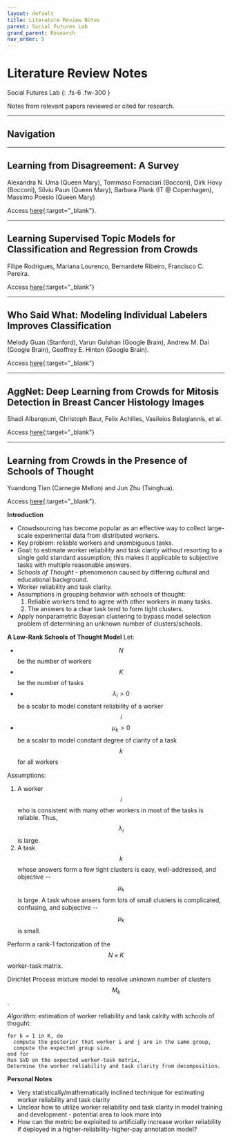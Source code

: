 ```yaml
---
layout: default
title: Literature Review Notes
parent: Social Futures Lab
grand_parent: Research
nav_order: 5
---
```


# Literature Review Notes

Social Futures Lab
{: .fs-6 .fw-300 }

Notes from relevant papers reviewed or cited for research.

---

## Navigation

---


## Learning from Disagreement: A Survey
Alexandra N. Uma (Queen Mary), Tommaso Fornaciari (Bocconi), Dirk Hovy (Bocconi), Silviu Paun (Queen Mary), Barbara Plank (IT @ Copenhagen), Massimo Poesio (Queen Mary)

Access [here](https://www.jair.org/index.php/jair/article/view/12752/26751){:target="_blank"}.


---

## Learning Supervised Topic Models for Classification and Regression from Crowds
Filipe Rodrigues, Mariana Lourenco, Bernardete Ribeiro, Francisco C. Pereira.

Access [here](https://arxiv.org/pdf/1808.05902.pdf){:target="_blank"}

---

## Who Said What: Modeling Individual Labelers Improves Classification
Melody Guan (Stanford), Varun Gulshan (Google Brain), Andrew M. Dai (Google Brain), Geoffrey E. Hinton (Google Brain).

Access [here](https://arxiv.org/pdf/1703.08774.pdf){:target="_blank"}

---

## AggNet: Deep Learning from Crowds for Mitosis Detection in Breast Cancer Histology Images
Shadi Albarqouni, Christoph Baur, Felix Achilles, Vasileios Belagiannis, et al.

Access [here](https://ieeexplore.ieee.org/document/7405343){:target="_blank"}

---

## Learning from Crowds in the Presence of Schools of Thought
Yuandong Tian (Carnegie Mellon) and Jun Zhu (Tsinghua).

Access [here](https://yuandong-tian.com/kdd2012-tian.pdf){:target="_blank"}.

**Introduction**

- Crowdsourcing has become popular as an effective way to collect large-scale experimental data from distributed workers.
- Key problem: reliable workers and unambiguous tasks.
- Goal: to estimate worker reliability and task clarity without resorting to a single gold standard assumption; this makes it applicable to subjective tasks with multiple reasonable answers.
- *Schools of Thought* - phenomenon caused by differing cultural and educational background.
- Worker reliability and task clarity.
- Assumptions in grouping behavior with schools of thought:
  1. Reliable workers tend to agree with other workers in many tasks.
  2. The answers to a clear task tend to form tight clusters.
- Apply nonparametric Bayesian clustering to bypass model selection problem of determining an unknown number of clusters/schools.

**A Low-Rank Schools of Thought Model**
Let:
- $$N$$ be the number of workers
- $$K$$ be the number of tasks
- $$\lambda_i > 0$$ be a scalar to model constant reliability of a worker $$i$$
- $$\mu_k > 0$$ be a scalar to model constant degree of clarity of a task $$k$$ for all workers

Assumptions:
1. A worker $$i$$ who is consistent with many other workers in most of the tasks is reliable. Thus, $$\lambda_i$$ is large.
2. A task $$k$$ whose answers form a few tight clusters is easy, well-addressed, and objective -- $$\mu_k$$ is large. A task whose ansers form lots of small clusters is complicated, confusing, and subjective -- $$\mu_k$$ is small.

Perform a rank-1 factorization of the $$N\times K$$ worker-task matrix.

Dirichlet Process mixture model to resolve unknown number of clusters $$M_k$$.

*Algorithm*: estimation of worker reliability and task calrity with schools of thoguht:
```
for k = 1 in K, do
  compute the posterior that worker i and j are in the same group,
  compute the expected group size.
end for
Run SVD on the expected worker-task matrix,
Determine the worker reliability and task clarity from decomposition.
```

**Personal Notes**
- Very statistically/mathematically inclined technique for estimating worker reliability and task clarity
- Unclear how to utilize worker reliability and task clarity in model training and development - potential area to look more into
- How can the metric be exploited to artificially increase worker reliability if deployed in a higher-reliability-higher-pay annotation model?
